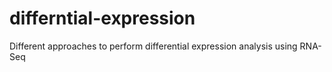# differntial-expression
Different approaches to perform differential expression analysis using RNA-Seq

